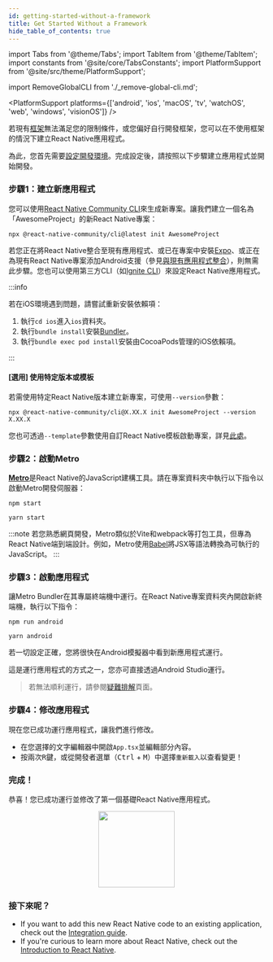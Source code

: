 ```yaml
---
id: getting-started-without-a-framework
title: Get Started Without a Framework
hide_table_of_contents: true
---
```


import Tabs from '@theme/Tabs';
import TabItem from '@theme/TabItem';
import constants from '@site/core/TabsConstants';
import PlatformSupport from '@site/src/theme/PlatformSupport';

import RemoveGlobalCLI from './\_remove-global-cli.md';

<PlatformSupport platforms={['android', 'ios', 'macOS', 'tv', 'watchOS', 'web', 'windows', 'visionOS']} />

若現有[框架](/architecture/glossary#react-native-framework)無法滿足您的限制條件，或您偏好自行開發框架，您可以在不使用框架的情況下建立React Native應用程式。

為此，您首先需要[設定開發環境](set-up-your-environment)。完成設定後，請按照以下步驟建立應用程式並開始開發。

### 步驟1：建立新應用程式

<RemoveGlobalCLI />

您可以使用[React Native Community CLI](https://github.com/react-native-community/cli)來生成新專案。讓我們建立一個名為「AwesomeProject」的新React Native專案：

```shell
npx @react-native-community/cli@latest init AwesomeProject
```

若您正在將React Native整合至現有應用程式、或已在專案中安裝[Expo](https://docs.expo.dev/bare/installing-expo-modules/)、或正在為現有React Native專案添加Android支援（參見[與現有應用程式整合](integration-with-existing-apps.md)），則無需此步驟。您也可以使用第三方CLI（如[Ignite CLI](https://github.com/infinitered/ignite)）來設定React Native應用程式。

:::info

若在iOS環境遇到問題，請嘗試重新安裝依賴項：

1. 執行`cd ios`進入`ios`資料夾。
2. 執行`bundle install`安裝[Bundler](https://bundler.io/)。
3. 執行`bundle exec pod install`安裝由CocoaPods管理的iOS依賴項。

:::

#### [選用] 使用特定版本或模板

若需使用特定React Native版本建立新專案，可使用`--version`參數：

```shell
npx @react-native-community/cli@X.XX.X init AwesomeProject --version X.XX.X
```

您也可透過`--template`參數使用自訂React Native模板啟動專案，詳見[此處](https://github.com/react-native-community/cli/blob/main/docs/init.md#initializing-project-with-custom-template)。

### 步驟2：啟動Metro

[**Metro**](https://metrobundler.dev/)是React Native的JavaScript建構工具。請在專案資料夾中執行以下指令以啟動Metro開發伺服器：

<Tabs groupId="package-manager" queryString defaultValue={constants.defaultPackageManager} values={constants.packageManagers}>
<TabItem value="npm">

```shell
npm start
```

</TabItem>
<TabItem value="yarn">

```shell
yarn start
```

</TabItem>
</Tabs>

:::note
若您熟悉網頁開發，Metro類似於Vite和webpack等打包工具，但專為React Native端到端設計。例如，Metro使用[Babel](https://babel.dev/)將JSX等語法轉換為可執行的JavaScript。
:::

### 步驟3：啟動應用程式

讓Metro Bundler在其專屬終端機中運行。在React Native專案資料夾內開啟新終端機，執行以下指令：

<Tabs groupId="package-manager" queryString defaultValue={constants.defaultPackageManager} values={constants.packageManagers}>
<TabItem value="npm">

```shell
npm run android
```

</TabItem>
<TabItem value="yarn">

```shell
yarn android
```

</TabItem>
</Tabs>

若一切設定正確，您將很快在Android模擬器中看到新應用程式運行。

這是運行應用程式的方式之一，您亦可直接透過Android Studio運行。

> 若無法順利運行，請參閱[疑難排解](troubleshooting.md)頁面。

### 步驟4：修改應用程式

現在您已成功運行應用程式，讓我們進行修改。

- 在您選擇的文字編輯器中開啟`App.tsx`並編輯部分內容。
- 按兩次<kbd>R</kbd>鍵，或從開發者選單（<kbd>Ctrl</kbd> + <kbd>M</kbd>）中選擇`重新載入`以查看變更！

### 完成！

恭喜！您已成功運行並修改了第一個基礎React Native應用程式。

<center><img src="/docs/assets/GettingStartedCongratulations.png" width="150"></img></center>

### 接下來呢？

- If you want to add this new React Native code to an existing application, check out the [Integration guide](integration-with-existing-apps.md).
- If you're curious to learn more about React Native, check out the [Introduction to React Native](getting-started).